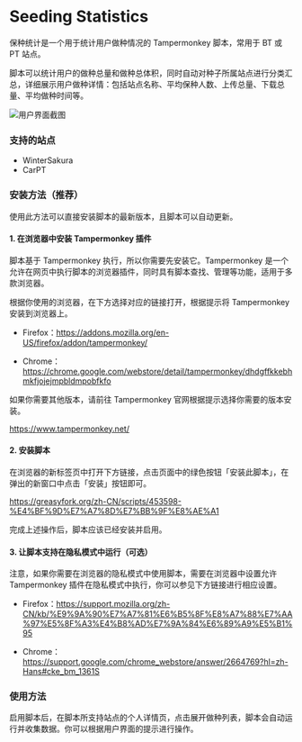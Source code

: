 # Seeding Statistics

保种统计是一个用于统计用户做种情况的 Tampermonkey 脚本，常用于 BT 或 PT 站点。

脚本可以统计用户的做种总量和做种总体积，同时自动对种子所属站点进行分类汇总，详细展示用户做种详情：包括站点名称、平均保种人数、上传总量、下载总量、平均做种时间等。

![用户界面截图](https://user-images.githubusercontent.com/25226381/197413483-3ee84565-852d-477e-906b-a0c393851571.png "用户界面截图")

### 支持的站点

- WinterSakura
- CarPT

### 安装方法（推荐）

使用此方法可以直接安装脚本的最新版本，且脚本可以自动更新。

#### 1. 在浏览器中安装 Tampermonkey 插件

脚本基于 Tampermonkey 执行，所以你需要先安装它。Tampermonkey 是一个允许在网页中执行脚本的浏览器插件，同时具有脚本查找、管理等功能，适用于多款浏览器。

根据你使用的浏览器，在下方选择对应的链接打开，根据提示将 Tampermonkey 安装到浏览器上。

- Firefox：https://addons.mozilla.org/en-US/firefox/addon/tampermonkey/

- Chrome：https://chrome.google.com/webstore/detail/tampermonkey/dhdgffkkebhmkfjojejmpbldmpobfkfo

如果你需要其他版本，请前往 Tampermonkey 官网根据提示选择你需要的版本安装。

https://www.tampermonkey.net/

#### 2. 安装脚本

在浏览器的新标签页中打开下方链接，点击页面中的绿色按钮「安装此脚本」，在弹出的新窗口中点击「安装」按钮即可。

https://greasyfork.org/zh-CN/scripts/453598-%E4%BF%9D%E7%A7%8D%E7%BB%9F%E8%AE%A1

完成上述操作后，脚本应该已经安装并启用。

#### 3. 让脚本支持在隐私模式中运行（可选）

注意，如果你需要在浏览器的隐私模式中使用脚本，需要在浏览器中设置允许 Tampermonkey 插件在隐私模式中执行，你可以参见下方链接进行相应设置。

- Firefox：https://support.mozilla.org/zh-CN/kb/%E9%9A%90%E7%A7%81%E6%B5%8F%E8%A7%88%E7%AA%97%E5%8F%A3%E4%B8%AD%E7%9A%84%E6%89%A9%E5%B1%95

- Chrome：https://support.google.com/chrome_webstore/answer/2664769?hl=zh-Hans#cke_bm_1361S

### 使用方法

启用脚本后，在脚本所支持站点的个人详情页，点击展开做种列表，脚本会自动运行并收集数据。你可以根据用户界面的提示进行操作。
